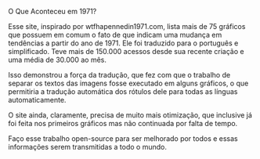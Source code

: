 O Que Aconteceu em 1971?

Esse site, inspirado por wtfhapennedin1971.com, lista mais de 75 gráficos que possuem em comum o fato de que indicam uma mudança em tendências a partir
do ano de 1971. Ele foi traduzido para o português e simplificado. Teve mais de 150.000 acessos desde sua recente criação e uma média de 30.000 ao mês.

Isso demonstrou a força da tradução, que fez com que o trabalho de separar os textos das imagens fosse executado em alguns gráficos,
o que permitiria a tradução automática dos rótulos dele para todas as línguas automaticamente.

O site ainda, claramente, precisa de muito mais otimização, que inclusive já foi feita nos primeiros gráficos mas não continuada por falta de tempo.

Faço esse trabalho open-source para ser melhorado por todos e essas informações serem transmitidas a todo o mundo.
